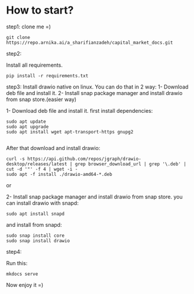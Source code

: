 # How to start?	

step1: clone me =)

```
git clone https://repo.arnika.ai/a_sharifianzadeh/capital_market_docs.git
```

step2:

Install all requirements.

```
pip install -r requirements.txt
```
step3:
Install drawio native on linux. You can do that in 2 way:
1- Download deb file and install it.
2- Install snap package manager and install drawio from snap store.(easier way)

1- Download deb file and install it.
first install dependencies:
```shell
sudo apt update
sudo apt upgrade
sudo apt install wget apt-transport-https gnupg2


```

After that download and install drawio:
```shell
curl -s https://api.github.com/repos/jgraph/drawio-desktop/releases/latest | grep browser_download_url | grep '\.deb' | cut -d '"' -f 4 | wget -i -
sudo apt -f install ./drawio-amd64-*.deb
```

or

2- Install snap package manager and install drawio from snap store.
you can install drawio with snapd:
```shell
sudo apt install snapd
```
and install from snapd:
```shell
sudo snap install core
sudo snap install drawio
```

step4:

Run this:

```
mkdocs serve
```
Now enjoy it =)


